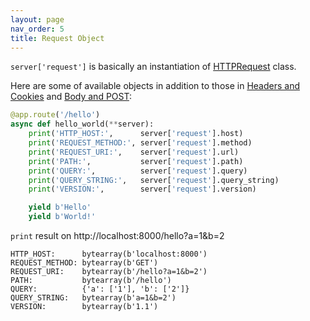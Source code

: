 ```yaml
---
layout: page
nav_order: 5
title: Request Object
---
```


`server['request']` is basically an instantiation of [HTTPRequest](https://github.com/nggit/tremolo/blob/master/tremolo/lib/http_request.py) class.

Here are some of available objects in addition to those in [Headers and Cookies](headers.html) and [Body and POST](body.html):

```python
@app.route('/hello')
async def hello_world(**server):
    print('HTTP_HOST:',      server['request'].host)
    print('REQUEST_METHOD:', server['request'].method)
    print('REQUEST_URI:',    server['request'].url)
    print('PATH:',           server['request'].path)
    print('QUERY:',          server['request'].query)
    print('QUERY_STRING:',   server['request'].query_string)
    print('VERSION:',        server['request'].version)

    yield b'Hello'
    yield b'World!'
```

`print` result on http://localhost:8000/hello?a=1&b=2

```
HTTP_HOST:      bytearray(b'localhost:8000')
REQUEST_METHOD: bytearray(b'GET')
REQUEST_URI:    bytearray(b'/hello?a=1&b=2')
PATH:           bytearray(b'/hello')
QUERY:          {'a': ['1'], 'b': ['2']}
QUERY_STRING:   bytearray(b'a=1&b=2')
VERSION:        bytearray(b'1.1')
```
